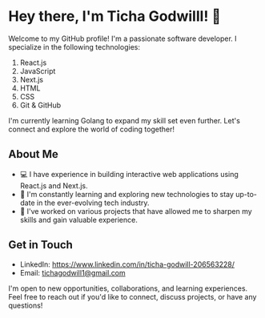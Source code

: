 # Hey there, I'm Ticha Godwilll! 👋

Welcome to my GitHub profile! I'm a passionate software developer. I specialize in the following technologies:

1. React.js
2. JavaScript
3. Next.js
4. HTML
5. CSS
6. Git & GitHub

I'm currently learning Golang to expand my skill set even further. Let's connect and explore the world of coding together!

## About Me

- 💻 I have experience in building interactive web applications using React.js and Next.js.
- 🌱 I'm constantly learning and exploring new technologies to stay up-to-date in the ever-evolving tech industry.
- 🔭 I've worked on various projects that have allowed me to sharpen my skills and gain valuable experience.
<!-- - 🎓 I'm currently studying at Reboot01 and seek opportunities to collaborate and contribute to exciting projects. -->

## Get in Touch

- LinkedIn: https://www.linkedin.com/in/ticha-godwill-206563228/
- Email: tichagodwill1@gmail.com

I'm open to new opportunities, collaborations, and learning experiences. Feel free to reach out if you'd like to connect, discuss projects, or have any questions!


<!--
**tichagodwill/tichagodwill** is a ✨ _special_ ✨ repository because its `README.md` (this file) appears on your GitHub profile.

Here are some ideas to get you started:

- 🔭 I’m currently working on ...
- 🌱 I’m currently learning ...
- 👯 I’m looking to collaborate on ...
- 🤔 I’m looking for help with ...
- 💬 Ask me about ...
- 📫 How to reach me: ...
- 😄 Pronouns: ...
- ⚡ Fun fact: ...
-->
